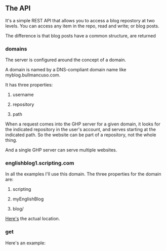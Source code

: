 ## The API

It's a simple REST API that allows you to access a blog repostory at two levels. You can access any item in the repo, read and write; or blog posts. 

The difference is that blog posts have a common structure, are returned 

### domains

The server is configured around the concept of a domain. 

A domain is named by a DNS-compliant domain name like myblog.bullmancuso.com.

It has three properties:

1. username

2. repository

3. path

When a request comes into the GHP server for a given domain, it looks for the indicated repository in the user's account, and serves starting at the indicated path. So the website can be part of a repository, not the whole thing. 

And a single GHP server can serve multiple websites. 

### englishblog1.scripting.com

In all the examples I'll use this domain. The three properties for the domain are:

1. scripting

2. myEnglishBlog

3. blog/

<a href="https://github.com/scripting/myEnglishBlog/tree/master/blog">Here's</a> the actual location. 

### get

Here's an example:

<code></code>



